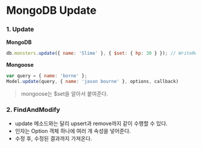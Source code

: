 # MongoDB Update

### 1. Update

**MongoDB**

```js
db.monsters.update({ name: 'Slime' }, { $set: { hp: 30 } }); // WriteResult({ nMatched: 1, nUpserted: 0, nModified: 1 });

```
**Mongoose**
```js
var query = { name: 'borne' };
Model.update(query, { name: 'jason bourne' }, options, callback)
```
> mongoose는 $set을 알아서 붙여준다.


### 2. FindAndModify
- update 메소드와는 달리 upsert과 remove까지 같이 수행할 수 있다.
- 인자는 Option 객체 하나에 여러 개 속성을 넣어준다.
- 수정 후, 수정된 결과까지 가져온다. 

